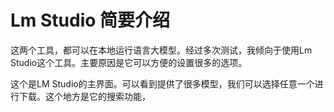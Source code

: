 # Lm Studio 简要介绍

这两个工具，都可以在本地运行语言大模型。经过多次测试，我倾向于使用Lm Studio这个工具。主要原因是它可以方便的设置很多的选项。

这个是LM Studio的主界面。可以看到提供了很多模型，我们可以选择任意一个进行下载。这个地方是它的搜索功能，